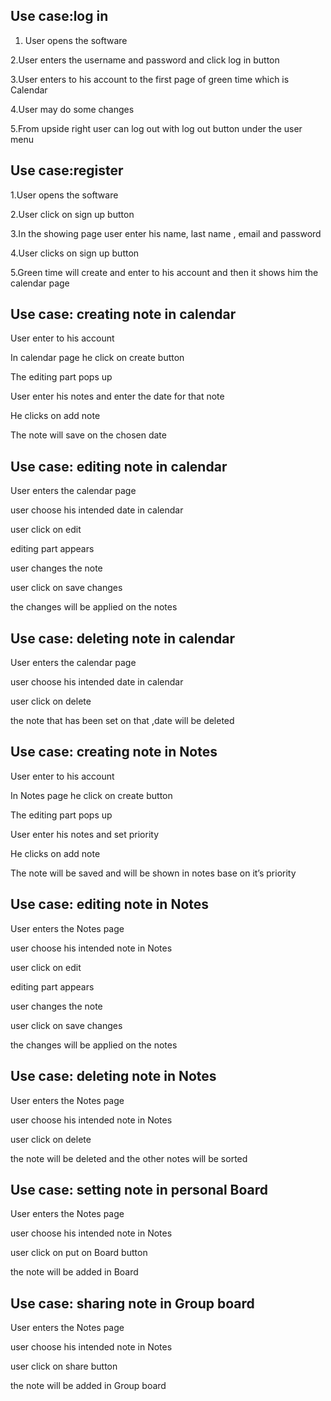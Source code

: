 ## Use case:log in

1. User opens the software

2.User enters the username and password and click log in button

3.User enters to his account to the first page of green time which is Calendar

4.User may do some changes

5.From upside right user can log out with log out button under the user menu


## Use case:register

1.User opens the software

2.User click on sign up button

3.In the showing page user enter his name, last name , email  and password 

4.User clicks on sign up button 

5.Green time will create and enter to his account and then it shows him the calendar page


## Use case: creating note in calendar

User enter to his account

In calendar page he click on create button

The editing part pops up 

User enter his notes and enter the date for that note 

He clicks on add note 

The note will save on the chosen date


## Use case: editing note in calendar

User enters the calendar page 

user choose his intended date in calendar

user click on edit

editing part appears 

user changes the note

user click on save changes

the changes will be applied on the notes


## Use case: deleting note in calendar

User enters the calendar page 

user choose his intended date in calendar

user click on delete

the note that has been set on that ,date will be deleted


## Use case: creating note in Notes

User enter to his account

In Notes page he click on create button

The editing part pops up 

User enter his notes and set priority 

He clicks on add note 

The note will be saved and will be shown in notes base on it’s priority


## Use case: editing note in Notes

User enters the Notes page 

user choose his intended note in Notes

user click on edit

editing part appears 

user changes the note

user click on save changes

the changes will be applied on the notes


## Use case: deleting note in Notes

User enters the Notes page 

user choose his intended note in Notes

user click on delete

the note will be deleted and the other notes will be sorted

## Use case: setting note in personal Board

User enters the Notes page 

user choose his intended note in Notes

user click on put on Board button

the note will be added in Board


## Use case: sharing note in Group board

User enters the Notes page 

user choose his intended note in Notes

user click on share button

the note will be added in Group board
